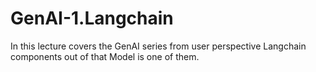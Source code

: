 # GenAI-1.Langchain
In this lecture covers the GenAI series from user perspective Langchain components out of that Model is one of them.
